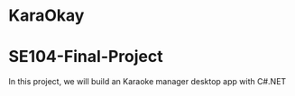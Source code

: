 # KaraOkay

# SE104-Final-Project

In this project, we will build an Karaoke manager desktop app with C#.NET 
